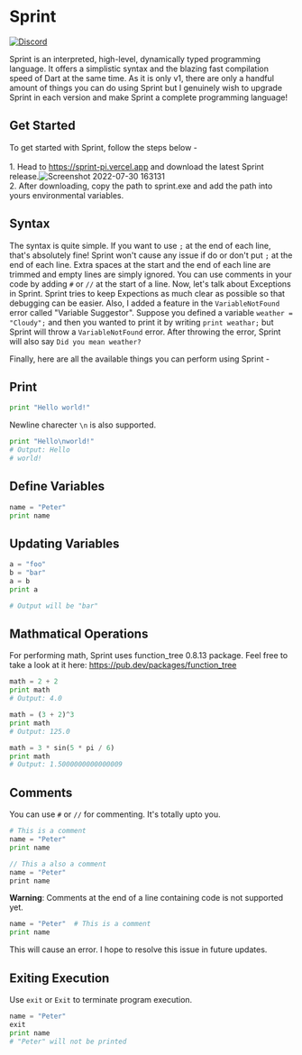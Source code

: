
# Sprint
[![Discord](https://img.shields.io/discord/986644057738592317?logo=discord)](https://discord.gg/B6s4MhYYqs)

Sprint is an interpreted, high-level, dynamically typed programming language. It offers a simplistic syntax and the blazing fast compilation speed of Dart at the same time. As it is only v1, there are only a handful amount of things you can do using Sprint but I genuinely wish to upgrade Sprint in each version and make Sprint a complete programming language!


## Get Started
To get started with Sprint, follow the steps below -<br><br>1. Head to https://sprint-pi.vercel.app and download the latest Sprint release.![Screenshot 2022-07-30 163131](https://user-images.githubusercontent.com/56217851/181906429-09225a48-b6a8-4c4a-833b-2db4d44389f9.png)<br>2. After downloading, copy the path to sprint.exe and add the path into yours environmental variables.

## Syntax
The syntax is quite simple. If you want to use ```;``` at the end of each line, that's absolutely fine! Sprint won't cause any issue if do or don't put ```;``` at the end of each line. Extra spaces at the start and the end of each line are trimmed and empty lines are simply ignored. You can use comments in your code by adding ```#``` or ```//``` at the start of a line. Now, let's talk about Exceptions in Sprint. Sprint tries to keep Expections as much clear as possible so that debugging can be easier. Also, I added a feature in the ```VariableNotFound``` error called "Variable Suggestor". Suppose you defined a variable ```weather = "Cloudy";``` and then you wanted to print it by writing ```print weathar;``` but Sprint will throw a ```VariableNotFound``` error. After throwing the error, Sprint will also say ```Did you mean weather?```

Finally, here are all the available things you can perform using Sprint - 

## Print
```python
print "Hello world!"
```
Newline charecter ```\n``` is also supported.
```python
print "Hello\nworld!"
# Output: Hello
# world!
```

## Define Variables
```python
name = "Peter"
print name
```

## Updating Variables
```python
a = "foo"
b = "bar"
a = b
print a

# Output will be "bar"
```

## Mathmatical Operations
For performing math, Sprint uses function_tree 0.8.13 package. Feel free to take a look at it here: https://pub.dev/packages/function_tree
```python
math = 2 + 2
print math
# Output: 4.0

math = (3 + 2)^3
print math
# Output: 125.0

math = 3 * sin(5 * pi / 6)
print math
# Output: 1.5000000000000009
```


## Comments
You can use ```#``` or ```//``` for commenting. It's totally upto you.
```python
# This is a comment
name = "Peter"
print name
```

```dart
// This a also a comment
name = "Peter"
print name
```

**Warning**: Comments at the end of a line containing code is not supported yet.
```python
name = "Peter"  # This is a comment
print name
```
This will cause an error. I hope to resolve this issue in future updates.


## Exiting Execution

Use ```exit``` or ```Exit``` to terminate program execution.
```python
name = "Peter"
exit
print name
# "Peter" will not be printed
```

